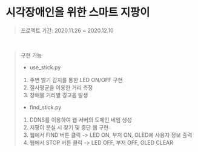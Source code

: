 시각장애인을 위한 스마트 지팡이
=============

>프로젝트 기간: 2020.11.26 ~ 2020.12.10

</br>

>구현 기능
>* use_stick.py
>1. 주변 밝기 감지를 통한 LED ON/OFF 구현
>2. 절사평균을 이용한 거리 측정
>3. 장애물 거리별 경고음 발생
>* find_stick.py
>1. DDNS를 이용하여 웹 서버의 도메인 네임 생성
>2. 지팡이 분실 시 찾기 및 중단 웹 구현
>3. 웹에서 FIND 버튼 클릭 -> LED ON, 부저 ON, OLED에 사용자 정보 출력
>4. 웹에서 STOP 버튼 클릭 -> LED OFF, 부저 OFF, OLED CLEAR

</br>

>
